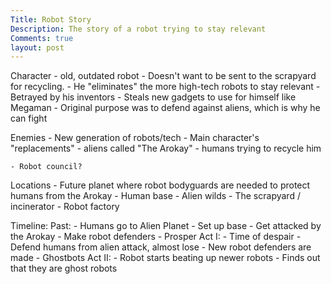 ```yaml
---
Title: Robot Story
Description: The story of a robot trying to stay relevant
Comments: true
layout: post
---
```


Character - old, outdated robot
    - Doesn't want to be sent to the scrapyard for recycling.
    - He "eliminates" the more high-tech robots to stay relevant
    - Betrayed by his inventors
    - Steals new gadgets to use for himself like Megaman
    - Original purpose was to defend against aliens, which is why he can fight

Enemies
    - New generation of robots/tech
    - Main character's "replacements"
    - aliens called "The Arokay"
    - humans trying to recycle him

    - Robot council?

Locations
    - Future planet where robot bodyguards are needed to protect humans from the Arokay
    - Human base
    - Alien wilds
    - The scrapyard / incinerator
    - Robot factory

Timeline:
    Past:
        - Humans go to Alien Planet
        - Set up base
        - Get attacked by the Arokay
        - Make robot defenders
        - Prosper
    Act I:
        - Time of despair
        - Defend humans from alien attack, almost lose
        - New robot defenders are made
            - Ghostbots
    Act II:
        - Robot starts beating up newer robots
        - Finds out that they are ghost robots